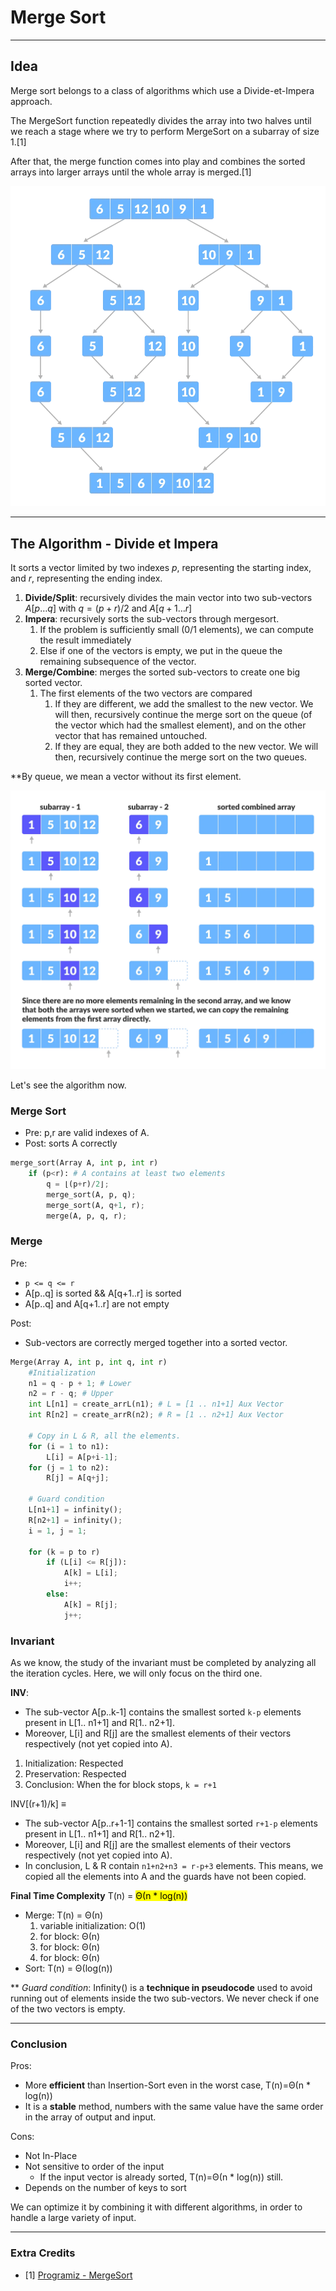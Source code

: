 # Merge Sort



---

## Idea 

Merge sort belongs to a class of algorithms which use a Divide-et-Impera approach.

The MergeSort function repeatedly divides the array into two halves until 
we reach a stage where we try to perform MergeSort on a subarray of size 1.[1]

After that, the merge function comes into play and combines the sorted arrays into larger 
arrays until the whole array is merged.[1]

![Merge Sort](https://github.com/PayThePizzo/DataStrutucures-Algorithms/blob/main/Resources/mergesort.jpg?raw=TRUE)

---

## The Algorithm - Divide et Impera
It sorts a vector limited by two indexes *p*, representing the starting index, and *r*,
representing the ending index.

1. **Divide/Split**: recursively divides the main vector into two sub-vectors $A[p \ldots q]$ with $q = (p+r)/2$ and $A[q+1 \ldots r]$
2. **Impera**: recursively sorts the sub-vectors through mergesort. 
   1. If the problem is sufficiently small (0/1 elements), we can compute the result immediately
   2. Else if one of the vectors is empty, we put in the queue the remaining subsequence of the vector.
3. **Merge/Combine**: merges the sorted sub-vectors to create one big sorted vector.
   1. The first elements of the two vectors are compared
      1. If they are different, we add the smallest to the new vector. We will then, recursively continue
      the merge sort on the queue (of the vector which had the smallest element), and on the other vector
      that has remained untouched.
      2. If they are equal, they are both added to the new vector. We will then, recursively continue
      the merge sort on the two queues.

**By queue, we mean a vector without its first element.


![Merge Sort](https://github.com/PayThePizzo/DataStrutucures-Algorithms/blob/main/Resources/mergesort2.jpg?raw=TRUE)

Let's see the algorithm now.

### Merge Sort
* Pre: p,r are valid indexes of A.
* Post: sorts A correctly

```python
merge_sort(Array A, int p, int r)
    if (p<r): # A contains at least two elements
        q = ⌊(p+r)/2⌋;
        merge_sort(A, p, q);
        merge_sort(A, q+1, r);
        merge(A, p, q, r);
```

### Merge
Pre:
* `p <= q <= r`
* A[p..q] is sorted && A[q+1..r] is sorted
* A[p..q] and A[q+1..r] are not empty

Post: 
* Sub-vectors are correctly merged together into a sorted vector.

```python
Merge(Array A, int p, int q, int r)
    #Initialization
    n1 = q - p + 1; # Lower
    n2 = r - q; # Upper
    int L[n1] = create_arrL(n1); # L = [1 .. n1+1] Aux Vector
    int R[n2] = create_arrR(n2); # R = [1 .. n2+1] Aux Vector
    
    # Copy in L & R, all the elements.
    for (i = 1 to n1):
        L[i] = A[p+i-1];
    for (j = 1 to n2):
        R[j] = A[q+j];
    
    # Guard condition
    L[n1+1] = infinity();
    R[n2+1] = infinity();
    i = 1, j = 1;
    
    for (k = p to r)
        if (L[i] <= R[j]):
            A[k] = L[i];
            i++;
        else:
            A[k] = R[j];
            j++;
```

### Invariant
As we know, the study of the invariant must be completed by analyzing all the iteration cycles.
Here, we will only focus on the third one.

**INV**:
* The sub-vector A[p..k-1] contains the smallest sorted `k-p` elements present in L[1.. n1+1] and
  R[1.. n2+1].
* Moreover, L[i] and R[j] are the smallest elements of their vectors respectively (not yet copied into A).

1) Initialization: Respected
2) Preservation: Respected
3) Conclusion: When the for block stops, `k = r+1`

INV[(r+1)/k] ≡
* The sub-vector A[p..r+1-1] contains the smallest sorted `r+1-p` elements present in L[1.. n1+1] and
  R[1.. n2+1].
* Moreover, L[i] and R[j] are the smallest elements of their vectors respectively (not yet copied into A).
* In conclusion, L & R contain `n1+n2+n3 = r-p+3` elements. This means, we copied all the elements into A
  and the guards have not been copied.


**Final Time Complexity** T(n) = <mark>Θ(n * log(n))</mark>
* Merge: T(n) = Θ(n)
  1) variable initialization: O(1)
  2) for block: Θ(n)
  3) for block: Θ(n)
  4) for block: Θ(n)
* Sort: T(n) = Θ(log(n))

** _Guard condition_: Infinity() is a **technique in pseudocode** used to avoid running out 
of elements inside the two sub-vectors. We never check if one of the two vectors is empty.

---
### Conclusion

Pros:
* More **efficient** than Insertion-Sort even in the worst case, T(n)=Θ(n * log(n))
* It is a **stable** method, numbers with the same value have the same order in the array
of output and input.

Cons:
* Not In-Place
* Not sensitive to order of the input 
  * If the input vector is already sorted, T(n)=Θ(n * log(n)) still.
* Depends on the number of keys to sort

We can optimize it by combining it with different algorithms, in order to handle
a large variety of input.

---

### Extra Credits

* [1] [Programiz - MergeSort](https://www.programiz.com/dsa/merge-sort)
